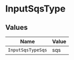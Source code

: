 # InputSqsType


## Values

| Name              | Value             |
| ----------------- | ----------------- |
| `InputSqsTypeSqs` | sqs               |